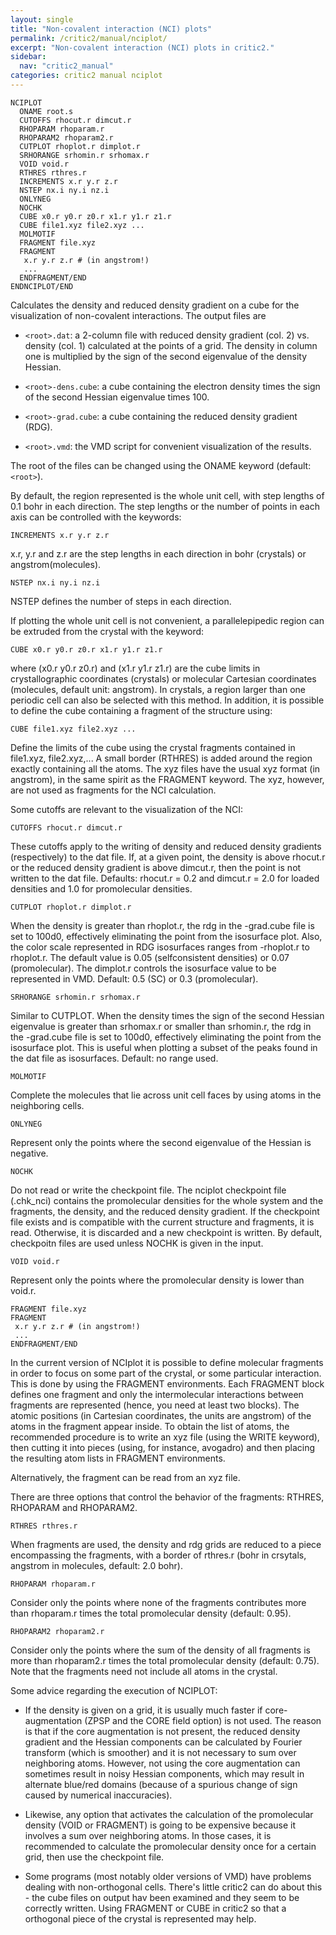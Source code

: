 ```yaml
---
layout: single
title: "Non-covalent interaction (NCI) plots"
permalink: /critic2/manual/nciplot/
excerpt: "Non-covalent interaction (NCI) plots in critic2."
sidebar:
  nav: "critic2_manual"
categories: critic2 manual nciplot
---
```


~~~
NCIPLOT
  ONAME root.s
  CUTOFFS rhocut.r dimcut.r
  RHOPARAM rhoparam.r
  RHOPARAM2 rhoparam2.r
  CUTPLOT rhoplot.r dimplot.r
  SRHORANGE srhomin.r srhomax.r
  VOID void.r
  RTHRES rthres.r
  INCREMENTS x.r y.r z.r
  NSTEP nx.i ny.i nz.i
  ONLYNEG
  NOCHK
  CUBE x0.r y0.r z0.r x1.r y1.r z1.r
  CUBE file1.xyz file2.xyz ...
  MOLMOTIF
  FRAGMENT file.xyz
  FRAGMENT
   x.r y.r z.r # (in angstrom!)
   ...
  ENDFRAGMENT/END
ENDNCIPLOT/END
~~~
Calculates the density and reduced density gradient on a cube for the
visualization of non-covalent interactions. The output files are

* `<root>.dat`: a 2-column file with reduced density gradient (col. 2)
  vs. density (col. 1) calculated at the points of a grid. The density
  in column one is multiplied by the sign of the second eigenvalue of
  the density Hessian.

* `<root>-dens.cube`: a cube containing the electron density times the
  sign of the second Hessian eigenvalue times 100.

* `<root>-grad.cube`: a cube containing the reduced density gradient
  (RDG).

* `<root>.vmd`: the VMD script for convenient visualization of the
  results.

The root of the files can be changed using the ONAME keyword (default:
`<root>`).

By default, the region represented is the whole unit cell, with step
lengths of 0.1 bohr in each direction. The step lengths or the number
of points in each axis can be controlled with the keywords:
~~~
INCREMENTS x.r y.r z.r
~~~
x.r, y.r and z.r are the step lengths in each direction in bohr
(crystals) or angstrom(molecules).
~~~
NSTEP nx.i ny.i nz.i
~~~
NSTEP defines the number of steps in each direction.

If plotting the whole unit cell is not convenient, a parallelepipedic
region can be extruded from the crystal with the keyword:
~~~
CUBE x0.r y0.r z0.r x1.r y1.r z1.r
~~~
where (x0.r y0.r z0.r) and (x1.r y1.r z1.r) are the cube limits in
crystallographic coordinates (crystals) or molecular Cartesian
coordinates (molecules, default unit: angstrom). In crystals, a region
larger than one periodic cell can also be selected with this
method. In addition, it is possible to define the cube containing a
fragment of the structure using:
~~~
CUBE file1.xyz file2.xyz ...
~~~
Define the limits of the cube using the crystal fragments contained in
file1.xyz, file2.xyz,... A small border (RTHRES) is added around the
region exactly containing all the atoms. The xyz files have the usual
xyz format (in angstrom), in the same spirit as the FRAGMENT
keyword. The xyz, however, are not used as fragments for the NCI
calculation.

Some cutoffs are relevant to the visualization of the NCI:
~~~
CUTOFFS rhocut.r dimcut.r
~~~
These cutoffs apply to the writing of density and reduced density
gradients (respectively) to the dat file. If, at a given point, the
density is above rhocut.r or the reduced density gradient is above
dimcut.r, then the point is not written to the dat file. Defaults:
rhocut.r = 0.2 and dimcut.r = 2.0 for loaded densities and 1.0 for
promolecular densities.
~~~
CUTPLOT rhoplot.r dimplot.r
~~~
When the density is greater than rhoplot.r, the rdg in the -grad.cube
file is set to 100d0, effectively eliminating the point from the
isosurface plot. Also, the color scale represented in RDG isosurfaces
ranges from -rhoplot.r to rhoplot.r. The default value is 0.05
(selfconsistent densities) or 0.07 (promolecular). The dimplot.r
controls the isosurface value to be represented in VMD. Default: 0.5
(SC) or 0.3 (promolecular).
~~~
SRHORANGE srhomin.r srhomax.r
~~~
Similar to CUTPLOT. When the density times the sign of the second
Hessian eigenvalue is greater than srhomax.r or smaller than
srhomin.r, the rdg in the -grad.cube file is set to 100d0, effectively
eliminating the point from the isosurface plot. This is useful when
plotting a subset of the peaks found in the dat file as
isosurfaces. Default: no range used.
~~~
MOLMOTIF
~~~
Complete the molecules that lie across unit cell faces by using atoms
in the neighboring cells.
~~~
ONLYNEG
~~~
Represent only the points where the second eigenvalue of the Hessian
is negative.
~~~
NOCHK
~~~
Do not read or write the checkpoint file. The nciplot checkpoint file
(<root>.chk_nci) contains the promolecular densities for the whole
system and the fragments, the density, and the reduced density
gradient. If the checkpoint file exists and is compatible with the
current structure and fragments, it is read. Otherwise, it is
discarded and a new checkpoint is written. By default, checkpoitn
files are used unless NOCHK is given in the input.
~~~
VOID void.r
~~~
Represent only the points where the promolecular density is lower than
void.r.
~~~
FRAGMENT file.xyz
FRAGMENT
 x.r y.r z.r # (in angstrom!)
 ...
ENDFRAGMENT/END
~~~
In the current version of NCIplot it is possible to define molecular
fragments in order to focus on some part of the crystal, or some
particular interaction. This is done by using the FRAGMENT
environments. Each FRAGMENT block defines one fragment and only the
intermolecular interactions between fragments are represented (hence,
you need at least two blocks). The atomic positions (in Cartesian
coordinates, the units are angstrom) of the atoms in the fragment
appear inside. To obtain the list of atoms, the recommended
procedure is to write an xyz file (using the WRITE keyword), then
cutting it into pieces (using, for instance, avogadro) and then
placing the resulting atom lists in FRAGMENT environments.

Alternatively, the fragment can be read from an xyz file.

There are three options that control the behavior of the fragments:
RTHRES, RHOPARAM and RHOPARAM2.
~~~
RTHRES rthres.r
~~~
When fragments are used, the density and rdg grids are reduced to
a piece encompassing the fragments, with a border of rthres.r (bohr in
crsytals, angstrom in molecules, default: 2.0 bohr).
~~~
RHOPARAM rhoparam.r
~~~
Consider only the points where none of the fragments contributes
more than rhoparam.r times the total promolecular density (default:
0.95).
~~~
RHOPARAM2 rhoparam2.r
~~~
Consider only the points where the sum of the density of all
fragments is more than rhoparam2.r times the total promolecular
density (default: 0.75). Note that the fragments need not include
all atoms in the crystal.

Some advice regarding the execution of NCIPLOT:

* If the density is given on a grid, it is usually much faster if
  core-augmentation (ZPSP and the CORE field option) is not used. The
  reason is that if the core augmentation is not present, the reduced
  density gradient and the Hessian components can be calculated by
  Fourier transform (which is smoother) and it is not necessary to sum
  over neighboring atoms. However, not using the core augmentation can
  sometimes result in noisy Hessian components, which may result in
  alternate blue/red domains (because of a spurious change of sign
  caused by numerical inaccuracies).

* Likewise, any option that activates the calculation of the
  promolecular density (VOID or FRAGMENT) is going to be expensive
  because it involves a sum over neighboring atoms. In those cases, it
  is recommended to calculate the promolecular density once for a
  certain grid, then use the checkpoint file.

* Some programs (most notably older versions of VMD) have problems
  dealing with non-orthogonal cells. There's little critic2 can do
  about this - the cube files on output hav been examined and they
  seem to be correctly written. Using FRAGMENT or CUBE in critic2 so
  that a orthogonal piece of the crystal is represented may help.


